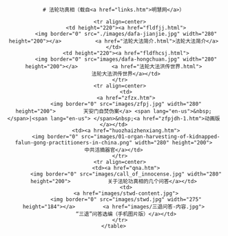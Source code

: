 <div align="center">

	# 法轮功真相（载自<a href="links.htm">明慧网</a>）
<table border="0" width="700" id="table1" height="678">

		<tr align=center>
			<td height="220"><a href="fldfjj.html">
			<img border="0" src="./images/dafa-jianjie.jpg" width="280" height="200"></a>			<a href="法轮大法简介.html">法轮大法简介</a></td>
			<td height="220"><a href="fldfhcsj.html">
			<img border="0" src="images/dafa-hongchuan.jpg" width="280" height="200"></a>			<a href="法轮大法洪传世界.html">
			法轮大法洪传世界</a></td>
		</tr>
		<tr align=center>
			<td>
			<a href="zfzx.htm">
			<img border="0" src="images/zfpj.jpg" width="280" height="200">			天安门自焚伪案</a> <span lang="en-us">&nbsp;</span>|<span lang="en-us"> </span>&nbsp;<a href="zfpjdh-1.htm">动画版</a></td>
			<td><a href="huozhaizhenxiang.htm">
			<img border="0" src="images/01-organ-harvesting-of-kidnapped-falun-gong-practitioners-in-china.png" width="280" height="200">			中共活摘器官</a></td>
		</tr>
		<tr align=center>
			<td><a href="qna.htm">
			<img border="0" src="images/call_of_innocense.jpg" width="280" height="200">			关于法轮功真相的几个问答</a></td>
			<td>
			<a href="images/stwd-content.jpg">
			<img border="0" src="images/stwd.jpg" width="275" height="184"></a>			<a href="images/三退问答-内容.jpg">
			“三退”问答选编（手机图片版）</a></td>
		</tr>
	</table>
</div>
